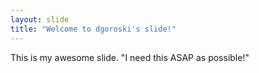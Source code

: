 ```yaml
---
layout: slide
title: "Welcome to dgoroski's slide!"
---
```

This is my awesome slide.
"I need this ASAP as possible!"
